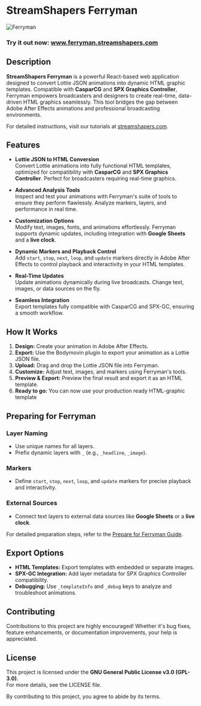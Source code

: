 # StreamShapers Ferryman
![Ferryman](https://github.com/user-attachments/assets/8f55d5b7-b72d-4ba8-9fe9-d00603962931)

### Try it out now: www.ferryman.streamshapers.com
## Description

**StreamShapers Ferryman** is a powerful React-based web application designed to convert Lottie JSON animations into dynamic HTML graphic templates. Compatible with **CasparCG** and **SPX Graphics Controller**, Ferryman empowers broadcasters and designers to create real-time, data-driven HTML graphics seamlessly. This tool bridges the gap between Adobe After Effects animations and professional broadcasting environments.

For detailed instructions, visit our tutorials at [streamshapers.com](https://streamshapers.com).

## Features

- **Lottie JSON to HTML Conversion**  
  Convert Lottie animations into fully functional HTML templates, optimized for compatibility with **CasparCG** and **SPX Graphics Controller**. Perfect for broadcasters requiring real-time graphics.

- **Advanced Analysis Tools**  
  Inspect and test your animations with Ferryman's suite of tools to ensure they perform flawlessly. Analyze markers, layers, and performance in real time.

- **Customization Options**  
  Modify text, images, fonts, and animations effortlessly. Ferryman supports dynamic updates, including integration with **Google Sheets** and a **live clock**.

- **Dynamic Markers and Playback Control**  
  Add `start`, `stop`, `next`, `loop`, and `update` markers directly in Adobe After Effects to control playback and interactivity in your HTML templates.

- **Real-Time Updates**  
  Update animations dynamically during live broadcasts. Change text, images, or data sources on the fly.

- **Seamless Integration**  
  Export templates fully compatible with CasparCG and SPX-GC, ensuring a smooth workflow.

## How It Works

1. **Design:** Create your animation in Adobe After Effects.
2. **Export:** Use the Bodymovin plugin to export your animation as a Lottie JSON file.
3. **Upload:** Drag and drop the Lottie JSON file into Ferryman.
4. **Customize:** Adjust text, images, and markers using Ferryman's tools.
5. **Preview & Export:** Preview the final result and export it as an HTML template.
6. **Ready to go:** You can now use your production ready HTML-graphic template

## Preparing for Ferryman

### Layer Naming
- Use unique names for all layers.
- Prefix dynamic layers with `_` (e.g., `_headline`, `_image`).

### Markers
- Define `start`, `stop`, `next`, `loop`, and `update` markers for precise playback and interactivity.

### External Sources
- Connect text layers to external data sources like **Google Sheets** or a **live clock**.

For detailed preparation steps, refer to the [Prepare for Ferryman Guide](https://streamshapers.com/prepare-for-ferryman).

## Export Options

- **HTML Templates:** Export templates with embedded or separate images.
- **SPX-GC Integration:** Add layer metadata for SPX Graphics Controller compatibility.
- **Debugging:** Use `_templateInfo` and `_debug` keys to analyze and troubleshoot animations.

## Contributing

Contributions to this project are highly encouraged! Whether it's bug fixes, feature enhancements, or documentation improvements, your help is appreciated.

## License

This project is licensed under the **GNU General Public License v3.0 (GPL-3.0)**.  
For more details, see the LICENSE file.

By contributing to this project, you agree to abide by its terms.
